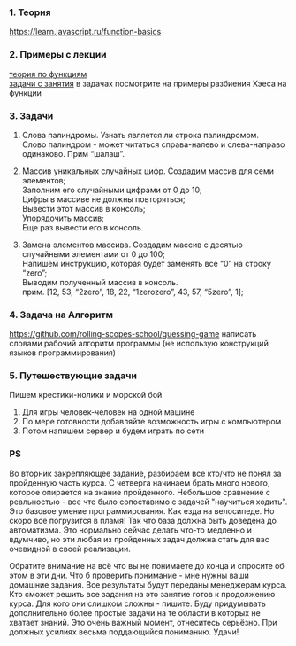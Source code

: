### 1. Теория

https://learn.javascript.ru/function-basics

### 2. Примеры с лекции

[теория по функциям](https://github.com/jathpr/tms_sandbox/blob/master/ClassWork/Lesson6/funck.js)  
[задачи с занятия](https://github.com/jathpr/tms_sandbox/tree/master/examples/functions.js)
в задачах посмотрите на примеры разбиения Хэеса на функции

### 3. Задачи

1. Слова палиндромы.
   Узнать является ли строка палиндромом.  
   Слово палиндром - может читаться справа-налево и слева-направо одинаково. Прим “шалаш”.

2. Массив уникальных случайных цифр.
   Создадим массив для семи элементов;  
   Заполним его случайными цифрами от 0 до 10;  
   Цифры в массиве не должны повторяться;  
   Вывести этот массив в консоль;  
   Упорядочить массив;  
   Еще раз вывести его в консоль.

3. Замена элементов массива.
   Создадим массив с десятью случайными элементами от 0 до 100;  
   Напишем инструкцию, которая будет заменять все “0” на строку “zero”;  
   Выводим полученный массив в консоль.  
   прим. [12, 53, “2zero”, 18, 22, “1zerozero”, 43, 57, “5zero”, 1];

### 4. Задача на Алгоритм

https://github.com/rolling-scopes-school/guessing-game
написать словами рабочий алгоритм программы (не использую конструкций языков программирования)

### 5. Путешествующие задачи

Пишем крестики-нолики и морской бой

1. Для игры человек-человек на одной машине
2. По мере готовности добавляйте возможность игры с компьютером
3. Потом напишем сервер и будем играть по сети

### PS

Во вторник закрепляющее задание, разбираем все кто/что не понял за пройденную часть курса.
С четверга начинаем брать много нового, которое опирается на знание пройденного.
Небольшое сравнение с реальностью - все что было сопоставимо с задачей "научиться ходить". Это базовое умение программирования. Как езда на велосипеде. Но скоро всё погрузится в пламя! Так что база должна быть доведена до автоматизма.
Это нормально сейчас делать что-то медленно и вдумчиво, но эти любая из пройденных задач должна стать для вас очевидной в своей реализации.

Обратите внимание на всё что вы не понимаете до конца и спросите об этом в эти дни.
Что б проверить понимание - мне нужны ваши домашние задания. Все результаты будут переданы менеджерам курса.
Кто сможет решить все задания на это занятие готов к продолжению курса.
Для кого они слишком сложны - пишите. Буду придумывать дополнительно более простые задачи на те области в которых не хватает знаний.
Это очень важный момент, отнеситесь серьёзно. При должных усилиях весьма поддающийся пониманию.
Удачи!
